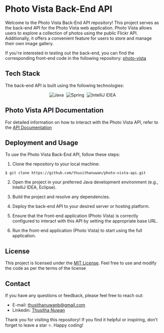 # Photo Vista Back-End API
Welcome to the Photo Vista Back-End API repository! This project serves as the back-end API for the Photo Vista web application. Photo Vista allows users to explore a collection of photos using the public Flickr API. Additionally, it offers a convenient feature for users to store and manage their own image gallery.

If you're interested in testing out the back-end, you can find the corresponding front-end code in the following repository: [photo-vista](https://github.com/thusithanuwan/photo-vista.git)



## Tech Stack

The back-end API is built using the following technologies:

<div align="center">

![Java](https://img.shields.io/badge/java-%23ED8B00.svg?style=for-the-badge&logo=openjdk&logoColor=white)
&nbsp;![Spring](https://img.shields.io/badge/spring-%236DB33F.svg?style=for-the-badge&logo=spring&logoColor=white)
&nbsp;![IntelliJ IDEA](https://img.shields.io/badge/IntelliJIDEA-000000.svg?style=for-the-badge&logo=intellij-idea&logoColor=white)


</div>

## Photo Vista API Documentation

For detailed information on how to interact with the Photo Vista API, refer to the  [API Documentation](https://documenter.getpostman.com/view/26635204/2s9XxyQYkg)


## Deployment and Usage

To use the Photo Vista Back-End API, follow these steps:


1. Clone the repository to your local machine:
```
$ git clone https://github.com/thusithanuwan/photo-vista-api.git
```
2. Open the project in your preferred Java development environment (e.g., IntelliJ IDEA, Eclipse).

3. Build the project and resolve any dependencies.

4. Deploy the back-end API to your desired server or hosting platform.

5. Ensure that the front-end application (Photo Vista) is correctly configured to interact with this API by setting the appropriate base URL.

6. Run the front-end application (Photo Vista) to start using the full application.

## License

This project is licensed under the [MIT License](LICENSE.md). Feel free to use and modify the code as per the terms of the license
## Contact

If you have any questions or feedback, please feel free to reach out:

- E-mail: thusithanuwanb@gmail.com
- Linkedin: [Thusitha Nuwan](www.linkedin.com/in/thusitha-nuwan)

Thank you for visiting this repository! If you find it helpful or inspiring, don't forget to leave a star ⭐️. Happy coding!
